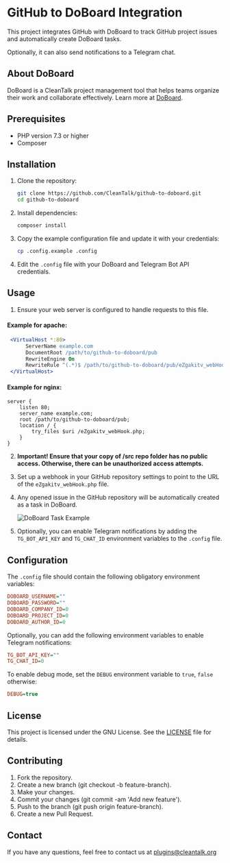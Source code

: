 # GitHub to DoBoard Integration

This project integrates GitHub with DoBoard to track GitHub project issues and automatically create DoBoard tasks.

Optionally, it can also send notifications to a Telegram chat.

## About DoBoard

DoBoard is a CleanTalk project management tool that helps teams organize their work and collaborate effectively. Learn more at [DoBoard](https://doboard.com/).

## Prerequisites

- PHP version 7.3 or higher
- Composer

## Installation

1. Clone the repository:
    ```sh
    git clone https://github.com/CleanTalk/github-to-doboard.git
    cd github-to-doboard
    ```

2. Install dependencies:
    ```sh
    composer install
    ```

3. Copy the example configuration file and update it with your credentials:
    ```sh
    cp .config.example .config
    ```

4. Edit the `.config` file with your DoBoard and Telegram Bot API credentials.

## Usage

1. Ensure your web server is configured to handle requests to this file.
   
#### Example for apache:

```apache
 <VirtualHost *:80>
      ServerName example.com
      DocumentRoot /path/to/github-to-doboard/pub
      RewriteEngine On
      RewriteRule ^(.*)$ /path/to/github-to-doboard/pub/eZgakitv_webHook.php [L]
 </VirtualHost> 
 ```
#### Example for nginx:

```nginx
server {
    listen 80;
    server_name example.com;
    root /path/to/github-to-doboard/pub;
    location / {
        try_files $uri /eZgakitv_webHook.php;
    }
}
```

2. **Important! Ensure that your copy of /src repo folder has no public access. Otherwise, there can be unauthorized access attempts.**

3. Set up a webhook in your GitHub repository settings to point to the URL of the `eZgakitv_webHook.php` file.

4. Any opened issue in the GitHub repository will be automatically created as a task in DoBoard.

   ![DoBoard Task Example](https://cleantalk-screenshots.s3.us-east-1.amazonaws.com/readme-doboard-task.png)

5. Optionally, you can enable Telegram notifications by adding the `TG_BOT_API_KEY` and `TG_CHAT_ID` environment variables to the `.config` file.

## Configuration

The `.config` file should contain the following obligatory environment variables:

```ini
DOBOARD_USERNAME=""
DOBOARD_PASSWORD=""
DOBOARD_COMPANY_ID=0
DOBOARD_PROJECT_ID=0
DOBOARD_AUTHOR_ID=0
```
Optionally, you can add the following environment variables to enable Telegram notifications:
```ini
TG_BOT_API_KEY=""
TG_CHAT_ID=0
```
To enable debug mode, set the `DEBUG` environment variable to `true`, `false` otherwise:
```ini
DEBUG=true
```

## License

This project is licensed under the GNU License. See the [LICENSE](LICENSE) file for details.

## Contributing

1. Fork the repository.
2. Create a new branch (git checkout -b feature-branch).
3. Make your changes.
4. Commit your changes (git commit -am 'Add new feature').
5. Push to the branch (git push origin feature-branch).
6. Create a new Pull Request.

## Contact

If you have any questions, feel free to contact us at [plugins@cleantalk.org](mailto:plugins@cleantalk.org)
